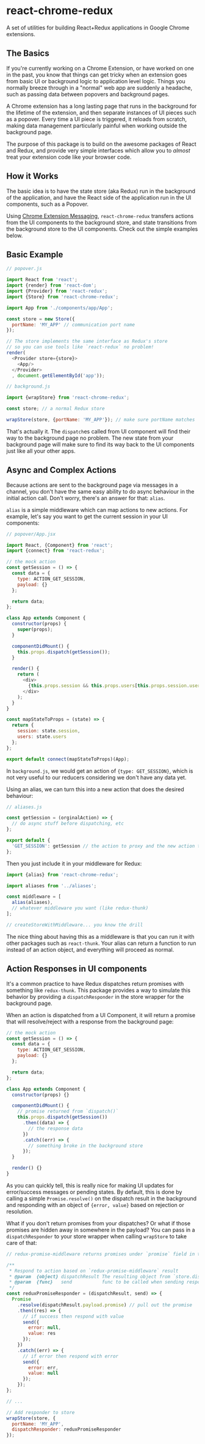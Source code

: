 # react-chrome-redux
A set of utilities for building React+Redux applications in Google Chrome extensions.

## The Basics

If you're currently working on a Chrome Extension, or have worked on one in the past, you know that things can get tricky when an extension goes from basic UI or background logic to application level logic. Things you normally breeze through in a "normal" web app are suddenly a headache, such as passing data between popovers and background pages.

A Chrome extension has a long lasting page that runs in the background for the lifetime of the extension, and then separate instances of UI pieces such as a popover. Every time a UI piece is triggered, it reloads from scratch, making data management particularly painful when working outside the background page.

The purpose of this package is to build on the awesome packages of React and Redux, and provide very simple interfaces which allow you to *almost* treat your extension code like your browser code.

## How it Works

The basic idea is to have the state store (aka Redux) run in the background of the application, and have the React side of the application run in the UI components, such as a Popover.

Using [Chrome Extension Messaging](https://developer.chrome.com/extensions/messaging), `react-chrome-redux` transfers actions from the UI components to the background store, and state transitions from the background store to the UI components. Check out the simple examples below.

## Basic Example

```js
// popover.js

import React from 'react';
import {render} from 'react-dom';
import {Provider} from 'react-redux';
import {Store} from 'react-chrome-redux';

import App from './components/app/App';

const store = new Store({
  portName: 'MY_APP' // communication port name
});

// The store implements the same interface as Redux's store
// so you can use tools like `react-redux` no problem!
render(
  <Provider store={store}>
    <App/>
  </Provider>
  , document.getElementById('app'));

```

```js
// background.js

import {wrapStore} from 'react-chrome-redux';

const store; // a normal Redux store

wrapStore(store, {portName: 'MY_APP'}); // make sure portName matches
```

That's actually it. The `dispatch`es called from UI component will find their way to the background page no problem. The new state from your background page will make sure to find its way back to the UI components just like all your other apps.

## Async and Complex Actions

Because actions are sent to the background page via messages in a channel, you don't have the same easy ability to do async behaviour in the initial action call. Don't worry, there's an answer for that: `alias`.

`alias` is a simple middleware which can map actions to new actions. For example, let's say you want to get the current session in your UI components:

```js
// popover/App.jsx

import React, {Component} from 'react';
import {connect} from 'react-redux';

// the mock action
const getSession = () => {
  const data = {
    type: ACTION_GET_SESSION,
    payload: {}
  };

  return data;
};

class App extends Component {
  constructor(props) {
    super(props);
  }

  componentDidMount() {
    this.props.dispatch(getSession());
  }

  render() {
    return (
      <div>
        {this.props.session && this.props.users[this.props.session.userId].name}
      </div>
    );
  }
}

const mapStateToProps = (state) => {
  return {
    session: state.session,
    users: state.users
  };
};

export default connect(mapStateToProps)(App);

```

In `background.js`, we would get an action of `{type: GET_SESSION}`, which is not very useful to our reducers considering we don't have any data yet.

Using an alias, we can turn this into a new action that does the desired behaviour:

```js
// aliases.js

const getSession = (orginalAction) => {
  // do async stuff before dispatching, etc
};

export default {
  'GET_SESSION': getSession // the action to proxy and the new action to call
};
```

Then you just include it in your middleware for Redux:

```js
import {alias} from 'react-chrome-redux';

import aliases from '../aliases';

const middleware = [
  alias(aliases),
  // whatever middleware you want (like redux-thunk)
];

// createStoreWithMiddleware... you know the drill

```

The nice thing about having this as a middleware is that you can run it with other packages such as `react-thunk`. Your alias can return a function to run instead of an action object, and everything will proceed as normal.

## Action Responses in UI components

It's a common practice to have Redux dispatches return promises with something like `redux-thunk`. This package provides a way to simulate this behavior by providing a `dispatchResponder` in the store wrapper for the background page.

When an action is dispatched from a UI Component, it will return a promise that will resolve/reject with a response from the background page:

```js
// the mock action
const getSession = () => {
  const data = {
    type: ACTION_GET_SESSION,
    payload: {}
  };

  return data;
};

class App extends Component {
  constructor(props) {}

  componentDidMount() {
    // promise returned from `dispatch()`
    this.props.dispatch(getSession())
      .then((data) => {
        // the response data
      })
      .catch((err) => {
        // something broke in the background store
      });
  }

  render() {}
}
```

As you can quickly tell, this is really nice for making UI updates for error/success messages or pending states. By default, this is done by calling a simple `Promise.resolve()` on the dispatch result in the background and responding with an object of `{error, value}` based on rejection or resolution.

What if you don't return promises from your dispatches? Or what if those promises are hidden away in somewhere in the payload? You can pass in a `dispatchResponder` to your store wrapper when calling `wrapStore` to take care of that:

```js
// redux-promise-middleware returns promises under `promise` field in the payload

/**
 * Respond to action based on `redux-promise-middleware` result
 * @param  {object} dispatchResult The resulting object from `store.dispatch()`
 * @param  {func}   send           func to be called when sending response. Should be in form {value, error}
 */
const reduxPromiseResponder = (dispatchResult, send) => {
  Promise
    .resolve(dispatchResult.payload.promise) // pull out the promise
    .then((res) => {
      // if success then respond with value
      send({
        error: null,
        value: res
      });
    })
    .catch((err) => {
      // if error then respond with error
      send({
        error: err,
        value: null
      });
    });
};

// ...

// Add responder to store
wrapStore(store, {
  portName: 'MY_APP',
  dispatchResponder: reduxPromiseResponder
});
```
